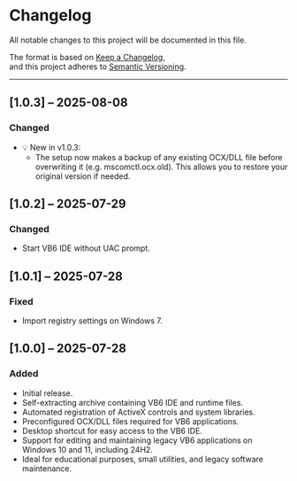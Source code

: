 # Changelog

All notable changes to this project will be documented in this file.

The format is based on [Keep a Changelog](https://keepachangelog.com/en/1.0.0/),  
and this project adheres to [Semantic Versioning](https://semver.org/spec/v2.0.0.html).

---

## [1.0.3] – 2025-08-08

### Changed

- 💡 New in v1.0.3:
  - The setup now makes a backup of any existing OCX/DLL file before overwriting it (e.g. mscomctl.ocx.old). This allows you to restore your original version if needed.

## [1.0.2] – 2025-07-29

### Changed

- Start VB6 IDE without UAC prompt.

## [1.0.1] – 2025-07-28

### Fixed

- Import registry settings on Windows 7.

## [1.0.0] – 2025-07-28

### Added

- Initial release.
- Self-extracting archive containing VB6 IDE and runtime files.
- Automated registration of ActiveX controls and system libraries.
- Preconfigured OCX/DLL files required for VB6 applications.
- Desktop shortcut for easy access to the VB6 IDE.
- Support for editing and maintaining legacy VB6 applications on Windows 10 and 11, including 24H2.
- Ideal for educational purposes, small utilities, and legacy software maintenance.
